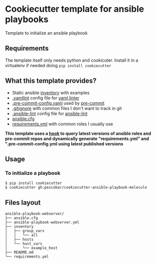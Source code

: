 # Cookiecutter template for ansible playbooks

Template to initialize an ansible playbook

## Requirements

The template itself only needs python and cookicuter. Install it in a virtualenv if needed doing `pip install cookiecutter`

## What this template provides?

* Static ansible [inventory]({{cookiecutter.playbook_name}}/inventory/hosts) with examples
* [.yamllint]({{cookiecutter.playbook_name}}/.yamllint) config file for [yaml linter](https://github.com/adrienverge/yamllint)
* [.pre-commit-config.yaml]({{cookiecutter.playbook_name}}/.pre-commit-config.yaml) used by [pre-commit](http://pre-commit.com/)
* [.gitignore]({{cookiecutter.playbook_name}}/.gitignore) with common files I don't want to track in git
* [.ansible-lint]({{cookiecutter.playbook_name}}/.ansible-lint) config file for [ansible-lint](https://github.com/ansible/ansible-lint)
* [ansible.cfg]({{cookiecutter.playbook_name}}/ansible.cfg)
* [requirements.yml]({{cookiecutter.playbook_name}}/requirements.yml) with common roles I usually use

**This template uses a [hook](hooks/post_gen_project.sh) to query latest versions of ansible roles and pre-commit repos and dynamically generate "requirements.yml" and ".pre-commit-config.yml using latest published versions**

## Usage

### To initialize a playbook

```
$ pip install cookiecutter
$ cookiecutter gh:pescobar/cookiecutter-ansible-playbook-molecule
```

## Files layout

```
ansible-playbook-webserver/
├── ansible.cfg
├── ansible-playbook-webserver.yml
├── inventory
│   ├── group_vars
│   │   └── all
│   ├── hosts
│   └── host_vars
│       └── example_host
├── README.md
└── requirements.yml
```
